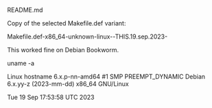 README.md

Copy of the selected Makefile.def variant:

  Makefile.def-x86_64-unknown-linux--THIS.19.sep.2023-

  This worked fine on Debian Bookworm.

uname -a

  Linux hostname 6.x.p-nn-amd64 #1 SMP PREEMPT_DYNAMIC Debian 6.x.yy-z (2023-mm-dd) x86_64 GNU/Linux

Tue 19 Sep 17:53:58 UTC 2023
